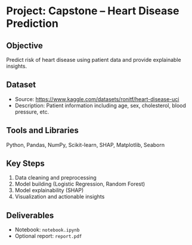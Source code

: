 # Project: Capstone – Heart Disease Prediction

## Objective
Predict risk of heart disease using patient data and provide explainable insights.

## Dataset
- Source: https://www.kaggle.com/datasets/ronitf/heart-disease-uci
- Description: Patient information including age, sex, cholesterol, blood pressure, etc.

## Tools and Libraries
Python, Pandas, NumPy, Scikit-learn, SHAP, Matplotlib, Seaborn

## Key Steps
1. Data cleaning and preprocessing
2. Model building (Logistic Regression, Random Forest)
3. Model explainability (SHAP)
4. Visualization and actionable insights

## Deliverables
- Notebook: `notebook.ipynb`
- Optional report: `report.pdf`
